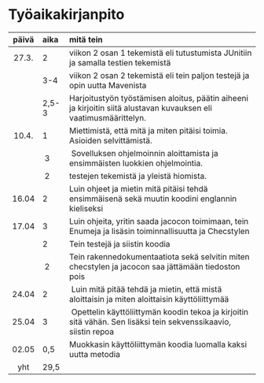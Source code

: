# Työaikakirjanpito

| päivä | aika | mitä tein |
| :----:|:-----| :-----|
| 27.3. | 2    | viikon 2 osan 1 tekemistä eli tutustumista JUnitiin ja samalla testien tekemistä |
|	| 3-4  | viikon 2 osan 2 tekemistä eli tein paljon testejä ja opin uutta Mavenista |
|	| 2,5-3 | Harjoitustyön työstämisen aloitus, päätin aiheeni ja kirjoitin siitä alustavan kuvauksen eli vaatimusmäärittelyn. |
| 10.4. | 1| Miettimistä, että mitä ja miten pitäisi toimia. Asioiden selvittämistä.
| | 3 | Sovelluksen ohjelmoinnin aloittamista ja ensimmäisten luokkien ohjelmointia.
| | 2 | testejen tekemistä ja yleistä hiomista.
| 16.04 | 2 | Luin ohjeet ja mietin mitä pitäisi tehdä ensimmäisenä sekä muutin koodini englannin kieliseksi | 
| 17.04 | 3 | Luin ohjeita, yritin saada jacocon toimimaan, tein Enumeja ja lisäsin toiminnallisuutta ja Checstylen|
| | 2 | Tein testejä ja siistin koodia |
| | 2 | Tein rakennedokumentaatiota sekä selvitin miten checstylen ja jacocon saa jättämään tiedoston pois |
| 24.04 | 2 | Luin mitä pitää tehdä ja mietin, että mistä aloittaisin ja miten aloittaisin käyttöliittymää |
| 25.04 | 3 | Opettelin käyttöliittymän koodin tekoa ja kirjoitin sitä vähän. Sen lisäksi tein sekvenssikaavio, siistin repoa |
| 02.05 | 0,5 | Muokkasin käyttöliittymän koodia luomalla kaksi uutta metodia |
| yht | 29,5 | |
